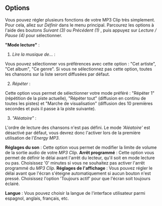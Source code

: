 ## Options

Vous pouvez régler plusieurs fonctions de votre MP3 Clip très simplement.
Pour cela, allez sur *Définir* dans le menu principal. Parcourez les options à l'aide des boutons *Suivant (3)* ou *Précédent (1)* , puis appuyez sur *Lecture / Pause (4)* pour sélectionner.

**"Mode lecture"** : 

1)	*Lire la musique de...* :

Vous pouvez sélectionner vos préférences avec cette option : "Cet artiste", "Cet album", "Ce genre". Si vous ne sélectionnez pas cette option, toutes les chansons sur la liste seront diffusées par défaut.


2)	*Répéter* :

Cette option vous permet de sélectionner votre mode préféré : "Répéter 1" (répétition de la piste actuelle), "Répéter tout" (diffusion en continu de toutes les pistes) et "Marche de visualisation" (diffusion des 10 premières secondes et puis il passe à la piste suivante).

3)	*"Aléatoire"* : 

L'ordre de lecture des chansons n'est pas défini. Le mode *'Aléatoire'* est désactivé par défaut,  vous devrez donc l'activer lors de la première utilisation de l'*Energy MP3*.

**Réglages du son** : Cette option vous permet de modifier la limite de volume de la sortie audio de votre *MP3 Clip*.
**Arrêt programmé** : Cette option vous permet de définir le délai avant l'arrêt du lecteur, qu'il soit en mode lecture ou pas. Choisissez '0' minutes si vous ne souhaitez pas activer l'arrêt programmé du *MP3 Clip*.
**Réglages de l'affichage** : Vous pouvez régler le délai avant que l'écran s'éteigne automatiquement si aucun bouton n'est pressé. Choisissez l'option 'Toujours actif' pour que l'écran soit toujours éclairé.

**Langue** : Vous pouvez choisir la langue de l'interface utilisateur parmi espagnol, anglais, français, etc.

